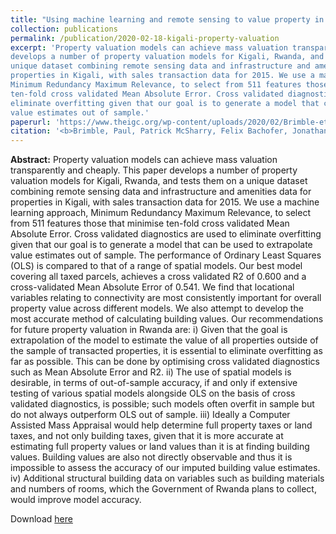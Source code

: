 ```yaml
---
title: "Using machine learning and remote sensing to value property in Rwanda"
collection: publications
permalink: /publication/2020-02-18-kigali-property-valuation
excerpt: 'Property valuation models can achieve mass valuation transparently and cheaply. This paper
develops a number of property valuation models for Kigali, Rwanda, and tests them on a
unique dataset combining remote sensing data and infrastructure and amenities data for
properties in Kigali, with sales transaction data for 2015. We use a machine learning approach,
Minimum Redundancy Maximum Relevance, to select from 511 features those that minimise
ten-fold cross validated Mean Absolute Error. Cross validated diagnostics are used to
eliminate overfitting given that our goal is to generate a model that can be used to extrapolate
value estimates out of sample.'
paperurl: 'https://www.theigc.org/wp-content/uploads/2020/02/Brimble-et-al-2020-Working-Paper.pdf'
citation: '<b>Brimble, Paul, Patrick McSharry, Felix Bachofer, Jonathan Bower, and Andreas Braun.</b> 2020. &quot;Using machine learning and remote sensing to value property in Rwanda.&quot; <i>Policy paper, International Growth Centre, London</i>.'
---
```

**Abstract:** Property valuation models can achieve mass valuation transparently and cheaply. This paper
develops a number of property valuation models for Kigali, Rwanda, and tests them on a
unique dataset combining remote sensing data and infrastructure and amenities data for
properties in Kigali, with sales transaction data for 2015. We use a machine learning approach,
Minimum Redundancy Maximum Relevance, to select from 511 features those that minimise
ten-fold cross validated Mean Absolute Error. Cross validated diagnostics are used to
eliminate overfitting given that our goal is to generate a model that can be used to extrapolate
value estimates out of sample. The performance of Ordinary Least Squares (OLS) is compared
to that of a range of spatial models. Our best model covering all taxed parcels, achieves a cross
validated R2 of 0.600 and a cross-validated Mean Absolute Error of 0.541. We find that
locational variables relating to connectivity are most consistently important for overall
property value across different models. We also attempt to develop the most accurate method
of calculating building values. Our recommendations for future property valuation in
Rwanda are: i) Given that the goal is extrapolation of the model to estimate the value of all
properties outside of the sample of transacted properties, it is essential to eliminate overfitting
as far as possible. This can be done by optimising cross validated diagnostics such as Mean
Absolute Error and R2. ii) The use of spatial models is desirable, in terms of out-of-sample
accuracy, if and only if extensive testing of various spatial models alongside OLS on the basis
of cross validated diagnostics, is possible; such models often overfit in sample but do not
always outperform OLS out of sample. iii) Ideally a Computer Assisted Mass Appraisal would
help determine full property taxes or land taxes, and not only building taxes, given that it is
more accurate at estimating full property values or land values than it is at finding building
values. Building values are also not directly observable and thus it is impossible to assess the
accuracy of our imputed building value estimates. iv) Additional structural building data on
variables such as building materials and numbers of rooms, which the Government of
Rwanda plans to collect, would improve model accuracy.

Download [here](https://www.theigc.org/wp-content/uploads/2020/02/Brimble-et-al-2020-Working-Paper.pdf)
